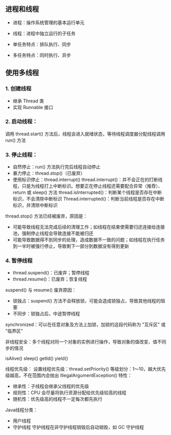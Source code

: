 ## 进程和线程
- 进程：操作系统管理的基本运行单元
- 线程：进程中独立运行的子任务

- 单任务特点：排队执行、同步
- 多任务特点：同时执行、异步

## 使用多线程
### 1. 创建线程
- 继承 Thread 类
- 实现 Runnable 接口

### 2. 启动线程：
调用 thread.start() 方法后，线程会进入就绪状态，等待线程调度器分配线程调用 run() 方法

### 3. 停止线程：
- 自然停止：run() 方法执行完后线程自动停止
- 暴力停止：thread.stop()（已废弃）
- 使用标识停止：thread.interrupt()
    thread.interrupt()：并不会正在的打断线程，只是为线程打上中断标识。想要正在停止线程还需要配合异常（推荐）、return 或 sleep() 方法
    thread.isInterrupted()：判断某个线程是否存在中断标识，不会清除中断标识
    Thread.interrupted()：判断当前线程是否存在中断标识，并清除中断标识

thread.stop() 方法已经被废弃，原因是：
- 可能导致线程无法完成后续的清理工作；如线程在结束使需要归还连接给连接池，强制停止线程会导致连接不能被归还
- 可能导致数据得不到同步的处理，造成数据不一致的问题；如线程在执行任务到一半时被强行停止，导致剩下一部分到数据没有得到更新

### 4. 暂停线程
- thread.suspend()：已废弃；暂停线程
- thread.resume()：已废弃；恢复线程

suspend() 与 resume() 废弃原因：
- 锁独占：suspend() 方法不会释放锁，可能会造成锁独占，导致其他线程的阻塞
- 不同步：锁独占后，中途暂停线程

synchronized：可以在任意对象及方法上加锁，加锁的这段代码称为 "互斥区" 或 "临界区"

非线程安全：多个线程对同一个对象的实例进行操作，导致对象的值改变、值不同步的情况

isAlive()
sleep()
getId()
yield()

线程优先级：
设置线程优先级：thread.setPriority()
等级划分：1～10，越大优先级越高，不在范围内会抛出 IllegalArgumentException()
特性：
- 继承性：子线程会继承父线程的优先级
- 规则性：CPU 会尽量将执行资源分配给优先级较高的线程
- 随机性：优先级高的线程不一定每次都先执行

Java线程分类：
- 用户线程
- 守护线程
守护线程在非守护线程销毁后自动销毁，如 GC 守护线程